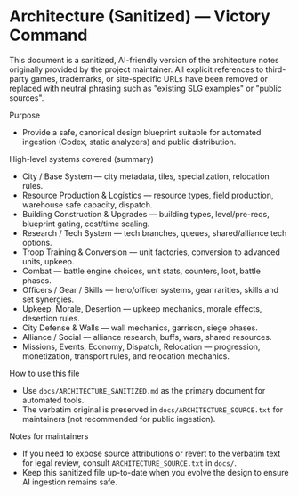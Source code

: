 # Architecture (Sanitized) — Victory Command

This document is a sanitized, AI-friendly version of the architecture notes originally provided by the project maintainer. All explicit references to third-party games, trademarks, or site-specific URLs have been removed or replaced with neutral phrasing such as "existing SLG examples" or "public sources".

Purpose
- Provide a safe, canonical design blueprint suitable for automated ingestion (Codex, static analyzers) and public distribution.

High-level systems covered (summary)
- City / Base System — city metadata, tiles, specialization, relocation rules.
- Resource Production & Logistics — resource types, field production, warehouse safe capacity, dispatch.
- Building Construction & Upgrades — building types, level/pre-reqs, blueprint gating, cost/time scaling.
- Research / Tech System — tech branches, queues, shared/alliance tech options.
- Troop Training & Conversion — unit factories, conversion to advanced units, upkeep.
- Combat — battle engine choices, unit stats, counters, loot, battle phases.
- Officers / Gear / Skills — hero/officer systems, gear rarities, skills and set synergies.
- Upkeep, Morale, Desertion — upkeep mechanics, morale effects, desertion rules.
- City Defense & Walls — wall mechanics, garrison, siege phases.
- Alliance / Social — alliance research, buffs, wars, shared resources.
- Missions, Events, Economy, Dispatch, Relocation — progression, monetization, transport rules, and relocation mechanics.

How to use this file
- Use `docs/ARCHITECTURE_SANITIZED.md` as the primary document for automated tools.
- The verbatim original is preserved in `docs/ARCHITECTURE_SOURCE.txt` for maintainers (not recommended for public ingestion).

Notes for maintainers
- If you need to expose source attributions or revert to the verbatim text for legal review, consult `ARCHITECTURE_SOURCE.txt` in `docs/`.
- Keep this sanitized file up-to-date when you evolve the design to ensure AI ingestion remains safe.

